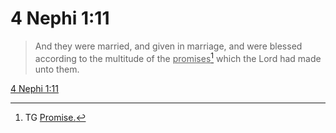 # 4 Nephi 1:11

> And they were married, and given in marriage, and were blessed according to the multitude of the <u>promises</u>[^a] which the Lord had made unto them.

[4 Nephi 1:11](https://www.churchofjesuschrist.org/study/scriptures/bofm/4-ne/1?lang=eng&id=p11#p11)


[^a]: TG [Promise.](https://www.churchofjesuschrist.org/study/scriptures/tg/promise?lang=eng)
